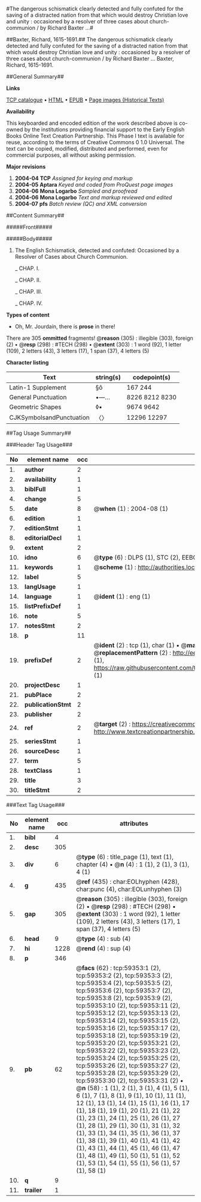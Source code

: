 #The dangerous schismatick clearly detected and fully confuted for the saving of a distracted nation from that which would destroy Christian love and unity : occasioned by a resolver of three cases about church-communion / by Richard Baxter ...#

##Baxter, Richard, 1615-1691.##
The dangerous schismatick clearly detected and fully confuted for the saving of a distracted nation from that which would destroy Christian love and unity : occasioned by a resolver of three cases about church-communion / by Richard Baxter ...
Baxter, Richard, 1615-1691.

##General Summary##

**Links**

[TCP catalogue](http://www.ota.ox.ac.uk/tcp/)  • 
[HTML](http://tei.it.ox.ac.uk/tcp/Texts-HTML/free/A26/A26909.html)  • 
[EPUB](http://tei.it.ox.ac.uk/tcp/Texts-EPUB/free/A26/A26909.epub) • 
[Page images (Historical Texts)](https://data.historicaltexts.jisc.ac.uk/view?pubId=eebo-12310514e&pageId=eebo-12310514e-59353-1)

**Availability**

This keyboarded and encoded edition of the
	       work described above is co-owned by the institutions
	       providing financial support to the Early English Books
	       Online Text Creation Partnership. This Phase I text is
	       available for reuse, according to the terms of Creative
	       Commons 0 1.0 Universal. The text can be copied,
	       modified, distributed and performed, even for
	       commercial purposes, all without asking permission.

**Major revisions**

1. __2004-04__ __TCP__ *Assigned for keying and markup*
1. __2004-05__ __Aptara__ *Keyed and coded from ProQuest page images*
1. __2004-06__ __Mona Logarbo__ *Sampled and proofread*
1. __2004-06__ __Mona Logarbo__ *Text and markup reviewed and edited*
1. __2004-07__ __pfs__ *Batch review (QC) and XML conversion*

##Content Summary##

#####Front#####

#####Body#####

1. The English Schismatick, detected and confuted:
Occasioned by a Resolver of Cases about Church
Communion.

    _ CHAP. I.

    _ CHAP. II.

    _ CHAP. III.

    _ CHAP. IV.

**Types of content**

  * Oh, Mr. Jourdain, there is **prose** in there!

There are 305 **ommitted** fragments! 
 @__reason__ (305) : illegible (303), foreign (2)  •  @__resp__ (298) : #TECH (298)  •  @__extent__ (303) : 1 word (92), 1 letter (109), 2 letters (43), 3 letters (17), 1 span (37), 4 letters (5)

**Character listing**


|Text|string(s)|codepoint(s)|
|---|---|---|
|Latin-1 Supplement|§ô|167 244|
|General Punctuation|•—…|8226 8212 8230|
|Geometric Shapes|◊▪|9674 9642|
|CJKSymbolsandPunctuation|〈〉|12296 12297|

##Tag Usage Summary##

###Header Tag Usage###

|No|element name|occ|attributes|
|---|---|---|---|
|1.|__author__|2||
|2.|__availability__|1||
|3.|__biblFull__|1||
|4.|__change__|5||
|5.|__date__|8| @__when__ (1) : 2004-08 (1)|
|6.|__edition__|1||
|7.|__editionStmt__|1||
|8.|__editorialDecl__|1||
|9.|__extent__|2||
|10.|__idno__|6| @__type__ (6) : DLPS (1), STC (2), EEBO-CITATION (1), OCLC (1), VID (1)|
|11.|__keywords__|1| @__scheme__ (1) : http://authorities.loc.gov/ (1)|
|12.|__label__|5||
|13.|__langUsage__|1||
|14.|__language__|1| @__ident__ (1) : eng (1)|
|15.|__listPrefixDef__|1||
|16.|__note__|5||
|17.|__notesStmt__|2||
|18.|__p__|11||
|19.|__prefixDef__|2| @__ident__ (2) : tcp (1), char (1)  •  @__matchPattern__ (2) : ([0-9\-]+):([0-9IVX]+) (1), (.+) (1)  •  @__replacementPattern__ (2) : http://eebo.chadwyck.com/downloadtiff?vid=$1&page=$2 (1), https://raw.githubusercontent.com/textcreationpartnership/Texts/master/tcpchars.xml#$1 (1)|
|20.|__projectDesc__|1||
|21.|__pubPlace__|2||
|22.|__publicationStmt__|2||
|23.|__publisher__|2||
|24.|__ref__|2| @__target__ (2) : https://creativecommons.org/publicdomain/zero/1.0/ (1), http://www.textcreationpartnership.org/docs/. (1)|
|25.|__seriesStmt__|1||
|26.|__sourceDesc__|1||
|27.|__term__|5||
|28.|__textClass__|1||
|29.|__title__|3||
|30.|__titleStmt__|2||


###Text Tag Usage###

|No|element name|occ|attributes|
|---|---|---|---|
|1.|__bibl__|4||
|2.|__desc__|305||
|3.|__div__|6| @__type__ (6) : title_page (1), text (1), chapter (4)  •  @__n__ (4) : 1 (1), 2 (1), 3 (1), 4 (1)|
|4.|__g__|435| @__ref__ (435) : char:EOLhyphen (428), char:punc (4), char:EOLunhyphen (3)|
|5.|__gap__|305| @__reason__ (305) : illegible (303), foreign (2)  •  @__resp__ (298) : #TECH (298)  •  @__extent__ (303) : 1 word (92), 1 letter (109), 2 letters (43), 3 letters (17), 1 span (37), 4 letters (5)|
|6.|__head__|9| @__type__ (4) : sub (4)|
|7.|__hi__|1228| @__rend__ (4) : sup (4)|
|8.|__p__|346||
|9.|__pb__|62| @__facs__ (62) : tcp:59353:1 (2), tcp:59353:2 (2), tcp:59353:3 (2), tcp:59353:4 (2), tcp:59353:5 (2), tcp:59353:6 (2), tcp:59353:7 (2), tcp:59353:8 (2), tcp:59353:9 (2), tcp:59353:10 (2), tcp:59353:11 (2), tcp:59353:12 (2), tcp:59353:13 (2), tcp:59353:14 (2), tcp:59353:15 (2), tcp:59353:16 (2), tcp:59353:17 (2), tcp:59353:18 (2), tcp:59353:19 (2), tcp:59353:20 (2), tcp:59353:21 (2), tcp:59353:22 (2), tcp:59353:23 (2), tcp:59353:24 (2), tcp:59353:25 (2), tcp:59353:26 (2), tcp:59353:27 (2), tcp:59353:28 (2), tcp:59353:29 (2), tcp:59353:30 (2), tcp:59353:31 (2)  •  @__n__ (58) : 1 (1), 2 (1), 3 (1), 4 (1), 5 (1), 6 (1), 7 (1), 8 (1), 9 (1), 10 (1), 11 (1), 12 (1), 13 (1), 14 (1), 15 (1), 16 (1), 17 (1), 18 (1), 19 (1), 20 (1), 21 (1), 22 (1), 23 (1), 24 (1), 25 (1), 26 (1), 27 (1), 28 (1), 29 (1), 30 (1), 31 (1), 32 (1), 33 (1), 34 (1), 35 (1), 36 (1), 37 (1), 38 (1), 39 (1), 40 (1), 41 (1), 42 (1), 43 (1), 44 (1), 45 (1), 46 (1), 47 (1), 48 (1), 49 (1), 50 (1), 51 (1), 52 (1), 53 (1), 54 (1), 55 (1), 56 (1), 57 (1), 58 (1)|
|10.|__q__|9||
|11.|__trailer__|1||

